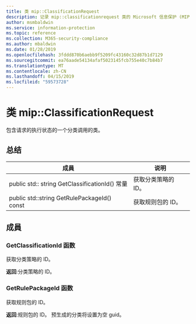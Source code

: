 ```yaml
---
title: 类 mip::ClassificationRequest
description: 记录 mip::classificationrequest 类的 Microsoft 信息保护 (MIP) SDK。
author: msmbaldwin
ms.service: information-protection
ms.topic: reference
ms.collection: M365-security-compliance
ms.author: mbaldwin
ms.date: 01/28/2019
ms.openlocfilehash: 3fddd870b6aebb9f5209fc43160c32d87b1d7129
ms.sourcegitcommit: ea76aade54134afaf5023145fcb755e40c7b84b7
ms.translationtype: MT
ms.contentlocale: zh-CN
ms.lasthandoff: 04/15/2019
ms.locfileid: "59573728"
---
```

# <a name="class-mipclassificationrequest"></a>类 mip::ClassificationRequest 
包含请求的执行状态的一个分类调用的类。
  
## <a name="summary"></a>总结
 成員                        | 说明                                
--------------------------------|---------------------------------------------
public std:: string GetClassificationId() 常量  |  获取分类策略的 ID。
public std::string GetRulePackageId() const  |  获取规则包的 ID。
  
## <a name="members"></a>成員
  
### <a name="getclassificationid-function"></a>GetClassificationId 函数
获取分类策略的 ID。

  
**返回**:分类策略的 ID。
  
### <a name="getrulepackageid-function"></a>GetRulePackageId 函数
获取规则包的 ID。

  
**返回**:规则包的 ID。 预生成的分类将设置为空 guid。